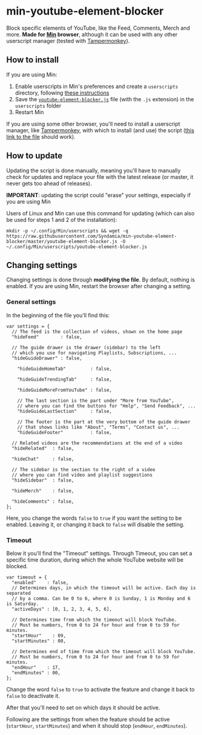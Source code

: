 # min-youtube-element-blocker

Block specific elements of YouTube, like the Feed, Comments, Merch and more. **Made for [Min](https://github.com/minbrowser/min) browser**, although it can be used with any other userscript manager (tested with [Tampermonkey](https://www.tampermonkey.net/)).

## How to install

If you are using Min:

1. Enable userscripts in Min's preferences and create a `userscripts` directory, following [these instructions](https://github.com/minbrowser/min/wiki/userscripts)
2. Save the [`youtube-element-blocker.js`](https://raw.githubusercontent.com/Syndamia/min-youtube-element-blocker/master/youtube-element-blocker.js) file (with the `.js` extension) in the `userscripts` folder
3. Restart Min

If you are using some other browser, you'll need to install a userscript manager, like [Tampermonkey](https://www.tampermonkey.net/), with which to install (and use) the script ([this link to the file](https://raw.githubusercontent.com/Syndamia/min-youtube-element-blocker/master/youtube-element-blocker.js) should work). 

## How to update

Updating the script is done manually, meaning you'll have to manually check for updates and replace your file with the latest release (or master, it never gets too ahead of releases).

**IMPORTANT**: updating the script could "erase" your settings, especially if you are using Min

Users of Linux and Min can use this command for updating (which can also be used for steps 1 and 2 of the installation):
```
mkdir -p ~/.config/Min/userscripts && wget -q https://raw.githubusercontent.com/Syndamia/min-youtube-element-blocker/master/youtube-element-blocker.js -O ~/.config/Min/userscripts/youtube-element-blocker.js
```

## Changing settings

Changing settings is done through **modifying the file**. By default, nothing is enabled. If you are using Min, restart the browser after changing a setting. 

### General settings

In the beginning of the file you'll find this: 

```
var settings = {
  // The feed is the collection of videos, shown on the home page
  "hideFeed"        : false,

  // The guide drawer is the drawer (sidebar) to the left
  // which you use for navigating Playlists, Subscriptions, ...
  "hideGuideDrawer" : false,

    "hideGuideHomeTab"         : false,

    "hideGuideTrendingTab"     : false,

    "hideGuideMoreFromYouTube" : false,

    // The last section is the part under "More from YouTube",
    // where you can find the buttons for "Help", "Send Feedback", ...
    "hideGuideLastSection"     : false,

    // The footer is the part at the very bottom of the guide drawer 
    // that shows links like "About", "Terms", "Contact us", ...
    "hideGuideFooter"          : false,

  // Related videos are the recommendations at the end of a video
  "hideRelated"  : false,

  "hideChat"     : false,

  // The sidebar is the section to the right of a video
  // where you can find video and playlist suggestions
  "hideSidebar"  : false,

  "hideMerch"    : false,

  "hideComments" : false,
};
```

Here, you change the words `false` to `true` if you want the setting to be enabled. Leaving it, or changing it back to `false` will disable the setting. 

### Timeout

Below it you'll find the "Timeout" settings. Through Timeout, you can set a specific time duration, during which the whole YouTube website will be blocked.

```
var timeout = {
  "enabled"    : false,
  // Determines days, in which the timeout will be active. Each day is separated
  // by a comma. Can be 0 to 6, where 0 is Sunday, 1 is Monday and 6 is Saturday.
  "activeDays" : [0, 1, 2, 3, 4, 5, 6],

  // Determines time from which the timeout will block YouTube.
  // Must be numbers, from 0 to 24 for hour and from 0 to 59 for minutes.
  "startHour"    : 09,
  "startMinutes" : 00,

  // Determines end of time from which the timeout will block YouTube.
  // Must be numbers, from 0 to 24 for hour and from 0 to 59 for minutes.
  "endHour"    : 17,
  "endMinutes" : 00,
};
```

Change the word `false` to `true` to activate the feature and change it back to `false` to deactivate it.

After that you'll need to set on which days it should be active.

Following are the settings from when the feature should be active (`startHour`, `startMinutes`) and when it should stop (`endHour`, `endMinutes`).

